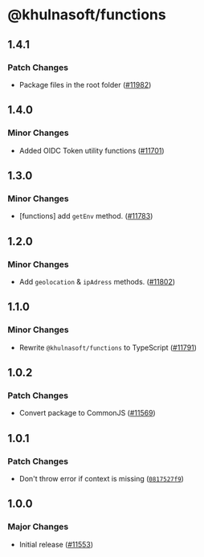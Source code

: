 # @khulnasoft/functions

## 1.4.1

### Patch Changes

- Package files in the root folder ([#11982](https://github.com/khulnasoft/devkit/pull/11982))

## 1.4.0

### Minor Changes

- Added OIDC Token utility functions ([#11701](https://github.com/khulnasoft/devkit/pull/11701))

## 1.3.0

### Minor Changes

- [functions] add `getEnv` method. ([#11783](https://github.com/khulnasoft/devkit/pull/11783))

## 1.2.0

### Minor Changes

- Add `geolocation` & `ipAdress` methods. ([#11802](https://github.com/khulnasoft/devkit/pull/11802))

## 1.1.0

### Minor Changes

- Rewrite `@khulnasoft/functions` to TypeScript ([#11791](https://github.com/khulnasoft/devkit/pull/11791))

## 1.0.2

### Patch Changes

- Convert package to CommonJS ([#11569](https://github.com/khulnasoft/devkit/pull/11569))

## 1.0.1

### Patch Changes

- Don't throw error if context is missing ([`0817527f9`](https://github.com/khulnasoft/devkit/commit/0817527f9e9d0d5fceb73f21e695089349a96d3e))

## 1.0.0

### Major Changes

- Initial release ([#11553](https://github.com/khulnasoft/devkit/pull/11553))
